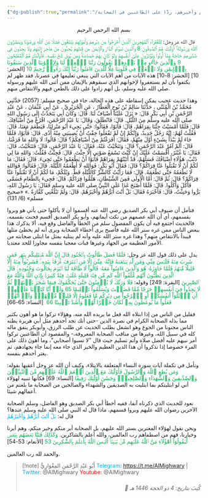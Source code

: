 ```yaml
---
{"dg-publish":true,"permalink":"/مقالات/بل أنت أبرهم وأخيرهم، ردَّا على الطاعنين في الصحابة!/","tags":["الصحابة"],"noteIcon":"✨"}
---
```




<center>بسم الله الرحمن الرحيم </center>

قال الله عز وجل: <font color="#00b050">لِلۡفُقَرَآءِ ٱلۡمُهَٰجِرِينَ ٱلَّذِينَ أُخۡرِجُواْ مِن دِيَٰرِهِمۡ وَأَمۡوَٰلِهِمۡ يَبۡتَغُونَ فَضۡلٗا مِّنَ ٱللَّهِ وَرِضۡوَٰنٗا وَيَنصُرُونَ ٱللَّهَ وَرَسُولَهُۥٓۚ أُوْلَٰٓئِكَ هُمُ ٱلصَّٰدِقُونَ 8 وَٱلَّذِينَ تَبَوَّءُو ٱلدَّارَ وَٱلۡإِيمَٰنَ مِن قَبۡلِهِمۡ يُحِبُّونَ مَنۡ هَاجَرَ إِلَيۡهِمۡ وَلَا يَجِدُونَ فِي صُدُورِهِمۡ حَاجَةٗ مِّمَّآ أُوتُواْ وَيُؤۡثِرُونَ عَلَىٰٓ أَنفُسِهِمۡ وَلَوۡ كَانَ بِهِمۡ خَصَاصَةٞۚ وَمَن يُوقَ شُحَّ نَفۡسِهِۦ فَأُوْلَٰٓئِكَ هُمُ ٱلۡمُفۡلِحُونَ 9 وَٱلَّذِينَ جَآءُو مِنۢ بَعۡدِهِمۡ يَقُولُونَ رَبَّنَا ٱغۡفِرۡ لَنَا وَلِإِخۡوَٰنِنَا ٱلَّذِينَ سَبَقُونَا بِٱلۡإِيمَٰنِ وَلَا تَجۡعَلۡ فِي قُلُوبِنَا غِلّٗا لِّلَّذِينَ ءَامَنُواْ رَبَّنَآ إِنَّكَ رَءُوفٞ رَّحِيمٌ 10</font> [الحشر: 10] [الحشر: 8-10]
هذه الآيات من أهم الآيات التي ينبغي تعليمها في عصرنا، فقد ظهر لم يكتفوا بأن لم يستغفروا لإخوانهم الذي سبقوهم بالإيمان ممن أثنى الله عليهم ورسوله صلى الله عليه وسلم، بل أنهم زادوا على ذلك بالطعن فيهم والانتقاص منهم. 

وهذا حديث عجيب يمكن إسقاطه على هذه الحالة، جاء في صحيح مسلم:
(2057) حَدَّثَنِي مُحَمَّدُ بْنُ الْمُثَنَّى ، حَدَّثَنَا سَالِمُ بْنُ نُوحٍ الْعَطَّارُ ، عَنِ الْجُرَيْرِيِّ ، عَنْ أَبِي عُثْمَانَ ، عَنْ عَبْدِ الرَّحْمَنِ بْنِ أَبِي بَكْرٍ قَالَ: « نَزَلَ عَلَيْنَا أَضْيَافٌ لَنَا. قَالَ: وَكَانَ أَبِي يَتَحَدَّثُ إِلَى رَسُولِ اللهِ صلى الله عليه وسلم مِنَ اللَّيْلِ. قَالَ: فَانْطَلَقَ، وَقَالَ: يَا عَبْدَ الرَّحْمَنِ، افْرُغْ مِنْ أَضْيَافِكَ. قَالَ: فَلَمَّا أَمْسَيْتُ جِئْنَا بِقِرَاهُمْ، قَالَ: فَأَبَوْا، فَقَالُوا: حَتَّى يَجِيءَ أَبُو مَنْزِلِنَا، فَيَطْعَمَ مَعَنَا، قَالَ: فَقُلْتُ لَهُمْ: إِنَّهُ رَجُلٌ حَدِيدٌ، وَإِنَّكُمْ إِنْ لَمْ تَفْعَلُوا خِفْتُ أَنْ يُصِيبَنِي مِنْهُ أَذًى. قَالَ: فَأَبَوْا، فَلَمَّا جَاءَ لَمْ يَبْدَأْ بِشَيْءٍ أَوَّلَ مِنْهُمْ، فَقَالَ: أَفَرَغْتُمْ مِنْ أَضْيَافِكُمْ؟ قَالَ: قَالُوا: لَا وَاللهِ مَا فَرَغْنَا، قَالَ: أَلَمْ آمُرْ عَبْدَ الرَّحْمَنِ؟ قَالَ: وَتَنَحَّيْتُ عَنْهُ، فَقَالَ: يَا عَبْدَ الرَّحْمَنِ، قَالَ: فَتَنَحَّيْتُ، قَالَ: فَقَالَ: يَا غُنْثَرُ، أَقْسَمْتُ عَلَيْكَ إِنْ كُنْتَ تَسْمَعُ صَوْتِي إِلَّا جِئْتَ. قَالَ: فَجِئْتُ فَقُلْتُ: وَاللهِ مَا لِي ذَنْبٌ، هَؤُلَاءِ أَضْيَافُكَ فَسَلْهُمْ، قَدْ أَتَيْتُهُمْ بِقِرَاهُمْ فَأَبَوْا أَنْ يَطْعَمُوا حَتَّى تَجِيءَ. قَالَ: فَقَالَ: مَا لَكُمْ أَنْ لَا تَقْبَلُوا عَنَّا قِرَاكُمْ؟ قَالَ: فَقَالَ أَبُو بَكْرٍ: فَوَاللهِ لَا أَطْعَمُهُ اللَّيْلَةَ. قَالَ: فَقَالُوا: فَوَاللهِ لَا نَطْعَمُهُ حَتَّى تَطْعَمَهُ. قَالَ: فَمَا رَأَيْتُ كَالشَّرِّ كَاللَّيْلَةِ قَطُّ. وَيْلَكُمْ، مَا لَكُمْ أَنْ لَا تَقْبَلُوا عَنَّا قِرَاكُمْ؟ قَالَ: ثُمَّ قَالَ: أَمَّا الْأُولَى فَمِنَ الشَّيْطَانِ، هَلُمُّوا قِرَاكُمْ. قَالَ: فَجِيءَ بِالطَّعَامِ فَسَمَّى فَأَكَلَ وَأَكَلُوا. قَالَ: فَلَمَّا أَصْبَحَ غَدَا عَلَى النَّبِيِّ صلى الله عليه وسلم فَقَالَ: يَا رَسُولَ اللهِ، بَرُّوا وَحَنِثْتُ، قَالَ: فَأَخْبَرَهُ فَقَالَ: بَلْ أَنْتَ أَبَرُّهُمْ وَأَخْيَرُهُمْ. قَالَ: وَلَمْ تَبْلُغْنِي كَفَّارَةٌ .»
«صحيح مسلم» (6/ 131)

فتأمل أن ضيوف أبي بكر الصديق رضي الله عنه أقسموا أن لا يأكلوا حتى يأتي هو وبروا بقسمهم، أي أن الله عصمهم من نكث أيمانهم، وأبو بكر الصديق أقسم فحنث بقسمه، فالحديث اجتمع فيه أن يكون المفضول سلم من الخطأ والفاضل وقع فيه، ألا يذكرك هذا ببعض الناس ممن غره ستر الله عليه فأصبح يرى أخطاء الصحابة ويرى أنه لم يخطئ مثلها فيبدأ بالانتقاص منهم؟ وهذا غره ستر الله عليه وأنه لم يبتليه بمثل ما ابتلى صحابته من الأمور العظيمة من الجهاد وغيرها فبات معجبا بنفسه مجاوزا للحد معتديا. 

يدل على ذلك قول الله عز وجل: <font color="#00b050">فَلَمَّا فَصَلَ طَالُوتُ بِٱلۡجُنُودِ قَالَ إِنَّ ٱللَّهَ مُبۡتَلِيكُم بِنَهَرٖ فَمَن شَرِبَ مِنۡهُ فَلَيۡسَ مِنِّي وَمَن لَّمۡ يَطۡعَمۡهُ فَإِنَّهُۥ مِنِّيٓ إِلَّا مَنِ ٱغۡتَرَفَ غُرۡفَةَۢ بِيَدِهِۦۚ فَشَرِبُواْ مِنۡهُ إِلَّا قَلِيلٗا مِّنۡهُمۡۚ فَلَمَّا جَاوَزَهُۥ هُوَ وَٱلَّذِينَ ءَامَنُواْ مَعَهُۥ قَالُواْ لَا طَاقَةَ لَنَا ٱلۡيَوۡمَ بِجَالُوتَ وَجُنُودِهِۦۚ قَالَ ٱلَّذِينَ يَظُنُّونَ أَنَّهُم مُّلَٰقُواْ ٱللَّهِ كَم مِّن فِئَةٖ قَلِيلَةٍ غَلَبَتۡ فِئَةٗ كَثِيرَةَۢ بِإِذۡنِ ٱللَّهِۗ وَٱللَّهُ مَعَ ٱلصَّٰبِرِينَ</font> [البقرة: 249] وقوله: <font color="#00b050"> فَلَا وَرَبِّكَ لَا يُؤۡمِنُونَ حَتَّىٰ يُحَكِّمُوكَ فِيمَا شَجَرَ بَيۡنَهُمۡ ثُمَّ لَا يَجِدُواْ فِيٓ أَنفُسِهِمۡ حَرَجٗا مِّمَّا قَضَيۡتَ وَيُسَلِّمُواْ تَسۡلِيمٗا 65 وَلَوۡ أَنَّا كَتَبۡنَا عَلَيۡهِمۡ أَنِ ٱقۡتُلُوٓاْ أَنفُسَكُمۡ أَوِ ٱخۡرُجُواْ مِن دِيَٰرِكُم مَّا فَعَلُوهُ إِلَّا قَلِيلٞ مِّنۡهُمۡۖ وَلَوۡ أَنَّهُمۡ فَعَلُواْ مَا يُوعَظُونَ بِهِۦ لَكَانَ خَيۡرٗا لَّهُمۡ وَأَشَدَّ تَثۡبِيتٗا 66</font>  [النساء: 65-66]

فقليل من الناس من إذا ابتلاه الله فعل ما يريده الله منه، وهؤلاء تركوا ما هو أهون بكثير مما بذله الصحابة الكرام في نصرة الدين -حتى أنك تجد أحدهم مثل أبي هريرة يظنه الناس مجنونا من الجوع وهو انشغل بطلب الحديث عن طلب الرزق، وأبوبكر ينفق ماله كله في سبيل الله، وغيرها من مناقب الصحابة المعروفة،- والمقصود أن الطاعنين تركوا أمر نبيهم عليه أفضل صلاة وأتم تسليم حيث قال "لا تسبوا أصحابي"، وما أهونَ ذلك على المرء خصوصا إذا تذكروا أن هذا الدين العظيم والخير الذي جاء معه إنما جاء بجهادهم،  ثم يغتر أحدهم بنفسه. 

وتأمل في تكملة آيات سورة النساء المتعلقة بالابتلاء، وكيف أن الله عز وجل أعقبها بقوله: <font color="#00b050">وَمَن يُطِعِ ٱللَّهَ وَٱلرَّسُولَ فَأُوْلَٰٓئِكَ مَعَ ٱلَّذِينَ أَنۡعَمَ ٱللَّهُ عَلَيۡهِم مِّنَ ٱلنَّبِيِّـۧنَ وَٱلصِّدِّيقِينَ وَٱلشُّهَدَآءِ وَٱلصَّٰلِحِينَۚ وَحَسُنَ أُوْلَٰٓئِكَ رَفِيقٗا </font>[النساء: 69]
فكأنها تنبيه لهؤلاء أني لو ابتليتكم بما ابتليت به الصديقين والشهداء والصالحين من الصحابة ما بلغتم من أعمالهم شيئا. 

نعود للحديث الذي ذكرناه آنفا، ففيه أخطأ أبي بكر الصديق وهو الفاضل، وسلم الصحابة الآخرين رضوان الله عليهم وبروا قسمهم، ماذا قال له النبي صلى الله عليه وسلم عندها؟ قال له: <font color="#00b0f0">بَلْ أَنْتَ أَبَرُّهُمْ وَأَخْيَرُهُمْ</font>

ونحن نقول لهؤلاء المغترين بستر الله عليهم، بل الصحابة أبر منكم وخير منكم، وهم أبرنا وخيارنا، فهم من اصطفاهم رب العالمين، والله أعلم بالشاكرين.
<font color="#00b050">وَكَذَٰلِكَ فَتَنَّا بَعۡضَهُم بِبَعۡضٖ لِّيَقُولُوٓاْ أَهَٰٓؤُلَآءِ مَنَّ ٱللَّهُ عَلَيۡهِم مِّنۢ بَيۡنِنَآۗ أَلَيۡسَ ٱللَّهُ بِأَعۡلَمَ بِٱلشَّٰكِرِينَ 53</font> [الأنعام: 53-54]

والحمد لله رب العالمين.

> [!note] أَبُو عَبْدِ الرَّحْمَنِ المِغْوَارِيُّ 
> <font color="#00b0f0">Telegram</font>: https://t.me/AlMighwary | <font color="#00b0f0">Twitter</font>: @AlMighwary 
<font color="#ff0000">Youtube</font>: @AlMighwary <footer style="text-align:right; font-style:italic; padding-top:10px;">📅 كُتِبَ بتاريخ: 4 ذو الحجة 1446 هـ</footer>



